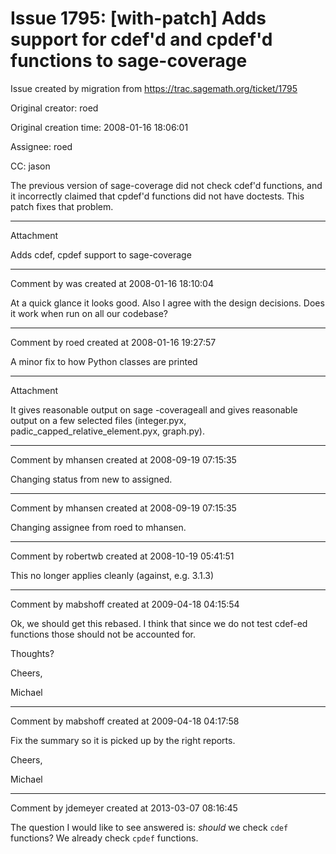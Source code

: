 # Issue 1795: [with-patch] Adds support for cdef'd and cpdef'd functions to sage-coverage

Issue created by migration from https://trac.sagemath.org/ticket/1795

Original creator: roed

Original creation time: 2008-01-16 18:06:01

Assignee: roed

CC:  jason

The previous version of sage-coverage did not check cdef'd functions, and it incorrectly claimed that cpdef'd functions did not have doctests.  This patch fixes that problem.


---

Attachment

Adds cdef, cpdef support to sage-coverage


---

Comment by was created at 2008-01-16 18:10:04

At a quick glance it looks good.  Also I agree with the design decisions.  Does it work when run on all our codebase?


---

Comment by roed created at 2008-01-16 19:27:57

A minor fix to how Python classes are printed


---

Attachment

It gives reasonable output on sage -coverageall and gives reasonable output on a few selected files (integer.pyx, padic_capped_relative_element.pyx, graph.py).


---

Comment by mhansen created at 2008-09-19 07:15:35

Changing status from new to assigned.


---

Comment by mhansen created at 2008-09-19 07:15:35

Changing assignee from roed to mhansen.


---

Comment by robertwb created at 2008-10-19 05:41:51

This no longer applies cleanly (against, e.g. 3.1.3)


---

Comment by mabshoff created at 2009-04-18 04:15:54

Ok, we should get this rebased. I think that since we do not test cdef-ed functions those should not be accounted for.

Thoughts?

Cheers,

Michael


---

Comment by mabshoff created at 2009-04-18 04:17:58

Fix the summary so it is picked up by the right reports.

Cheers,

Michael


---

Comment by jdemeyer created at 2013-03-07 08:16:45

The question I would like to see answered is: _should_ we check `cdef` functions? We already check `cpdef` functions.
